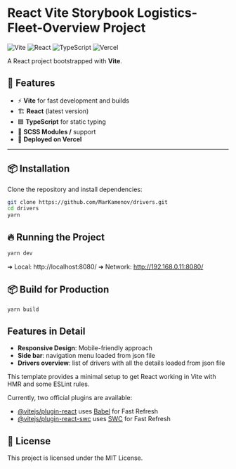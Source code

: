 # React Vite Storybook Logistics-Fleet-Overview Project

![Vite](https://img.shields.io/badge/Vite-4.x-blueviolet?style=flat&logo=vite)
![React](https://img.shields.io/badge/React-18.x-blue?style=flat&logo=react)
![TypeScript](https://img.shields.io/badge/TypeScript-5.x-blue?style=flat&logo=typescript)
![Vercel](https://img.shields.io/badge/Vercel-Deployed-000000?style=flat&logo=vercel)

A React project bootstrapped with **Vite**.

## 🚀 Features

- ⚡ **Vite** for fast development and builds
- 🏗 **React** (latest version)
- 🟦 **TypeScript** for static typing
- 💅 **SCSS Modules /** support
- 🚀 **Deployed on Vercel**

---

## 📦 Installation

Clone the repository and install dependencies:

```sh
git clone https://github.com/MarKamenov/drivers.git
cd drivers
yarn
```

## 🔥 Running the Project

```sh
yarn dev
```
➜  Local:   http://localhost:8080/
➜  Network: http://192.168.0.11:8080/

## 📦 Build for Production

```sh
yarn build
```
## Features in Detail

- **Responsive Design**: Mobile-friendly approach
- **Side bar**: navigation menu loaded from json file
- **Drivers overview**: list of drivers with all the details loaded from json file

This template provides a minimal setup to get React working in Vite with HMR and some ESLint rules.

Currently, two official plugins are available:

- [@vitejs/plugin-react](https://github.com/vitejs/vite-plugin-react/blob/main/packages/plugin-react/README.md) uses [Babel](https://babeljs.io/) for Fast Refresh
- [@vitejs/plugin-react-swc](https://github.com/vitejs/vite-plugin-react-swc) uses [SWC](https://swc.rs/) for Fast Refresh

## 📜 License
This project is licensed under the MIT License.